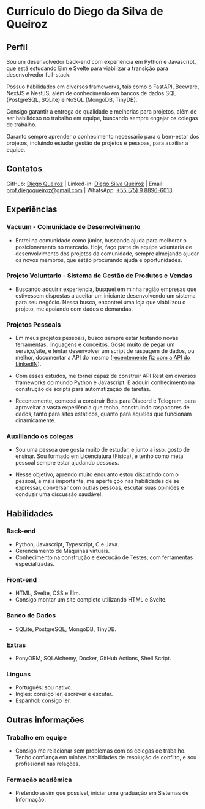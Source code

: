 # Currículo do Diego da Silva de Queiroz

## Perfil

Sou um desenvolvedor back-end com experiência em Python e Javascript, que está estudando Elm e Svelte para viabilizar a transição para desenvolvedor full-stack.

Possuo habilidades em diversos frameworks, tais como o FastAPI, Beeware, NextJS e NestJS, além de conhecimento em bancos de dados SQL (PostgreSQL, SQLite) e NoSQL (MongoDB, TinyDB).

Consigo garantir a entrega de qualidade e melhorias para projetos, além de ser habilidoso no trabalho em equipe, buscando sempre engajar os colegas de trabalho.

Garanto sempre aprender o conhecimento necessário para o bem-estar dos projetos, incluindo estudar gestão de projetos e pessoas, para auxiliar a equipe.

## Contatos

GitHub: [Diego Queiroz](https://github.com/Diegiwg) | Linked-in: [Diego Silva Queiroz](https://www.linkedin.com/in/diego-silva-queiroz) | Email: [prof.diegoqueiroz@gmail.com](mailto:prof.diegoqueiroz@gmail.com) | WhatsApp: [+55 (75) 9 8896-6013](https://tinyurl.com/WhatsApp-Diegiwg)

## Experiências

### Vacuum - Comunidade de Desenvolvimento

- Entrei na comunidade como júnior, buscando ajuda para melhorar o posicionamento no mercado. Hoje, faço parte da equipe voluntaria de desenvolvimento dos projetos da comunidade, sempre almejando ajudar os novos membros, que estão procurando ajuda e oportunidades.

### Projeto Voluntario - Sistema de Gestão de Produtos e Vendas

- Buscando adquirir experiencia, busquei em minha região empresas que estivessem dispostas a aceitar um iniciante desenvolvendo um sistema para seu negócio. Nessa busca, encontrei uma loja que viabilizou o projeto, me apoiando com dados e demandas.

### Projetos Pessoais

- Em meus projetos pessoais, busco sempre estar testando novas ferramentas, linguagens e conceitos. Gosto muito de pegar um serviço/site, e tentar desenvolver um script de raspagem de dados, ou melhor, documentar a API do mesmo ([recentemente fiz com a API do LinkedIN](https://gist.github.com/Diegiwg/51c22fa7ec9d92ed9b5d1f537b9e1107)).

- Com esses estudos, me tornei capaz de construir API Rest em diversos frameworks do mundo Python e Javascript. E adquiri conhecimento na construção de scripts para automatização de tarefas.

- Recentemente, comecei a construir Bots para Discord e Telegram, para aproveitar a vasta experiência que tenho, construindo raspadores de dados, tanto para sites estáticos, quanto para aqueles que funcionam dinamicamente.

### Auxiliando os colegas

- Sou uma pessoa que gosta muito de estudar, e junto a isso, gosto de ensinar. Sou formado em Licenciatura (Física), e tenho como meta pessoal sempre estar ajudando pessoas.

- Nesse objetivo, aprendo muito enquanto estou discutindo com o pessoal, e mais importante, me aperfeiçoo nas habilidades de se expressar, conversar com outras pessoas, escutar suas opiniões e conduzir uma discussão saudável.

## Habilidades

### Back-end

- Python, Javascript, Typescript, C e Java.
- Gerenciamento de Máquinas virtuais.
- Conhecimento na construção e execução de Testes, com ferramentas especializadas.

### Front-end

- HTML, Svelte, CSS e Elm.
- Consigo montar um site completo utilizando HTML e Svelte.

### Banco de Dados

- SQLite, PostgreSQL, MongoDB, TinyDB.

### Extras

- PonyORM, SQLAlchemy, Docker, GitHub Actions, Shell Script.

### Linguas

- Português: sou nativo.
- Ingles: consigo ler, escrever e escutar.
- Espanhol: consigo ler.

## Outras informações

### Trabalho em equipe

- Consigo me relacionar sem problemas com os colegas de trabalho. Tenho confiança em minhas habilidades de resolução de conflito, e sou profissional nas relações.

### Formação acadêmica

- Pretendo assim que possível, iniciar uma graduação em Sistemas de Informação.
